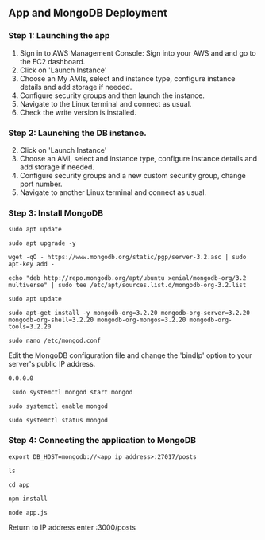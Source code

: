 ## App and MongoDB Deployment 

### Step 1: Launching the app

1. Sign in to AWS Management Console: Sign into your AWS and and go to the EC2 dashboard. 
2. Click on 'Launch Instance'
3. Choose an My AMIs, select and instance type, configure instance details and add storage if needed.
4. Configure security groups and then launch the instance. 
5. Navigate to the Linux terminal and connect as usual. 
6. Check the write version is installed.

### Step 2: Launching the DB instance.

2. Click on 'Launch Instance'
3. Choose an AMI, select and instance type, configure instance details and add storage if needed.
4. Configure security groups and a new custom security group, change port number. 
5. Navigate to another Linux terminal and connect as usual. 

### Step 3: Install MongoDB

`sudo apt update`

`sudo apt upgrade -y`

`wget -qO - https://www.mongodb.org/static/pgp/server-3.2.asc | sudo apt-key add -`

`echo "deb http://repo.mongodb.org/apt/ubuntu xenial/mongodb-org/3.2 multiverse" | sudo tee /etc/apt/sources.list.d/mongodb-org-3.2.list`

`sudo apt update`

`sudo apt-get install -y mongodb-org=3.2.20 mongodb-org-server=3.2.20 mongodb-org-shell=3.2.20 mongodb-org-mongos=3.2.20 mongodb-org-tools=3.2.20`

`sudo nano /etc/mongod.conf`

Edit the MongoDB configuration file and change the 'bindIp' option to your server's public IP address.

`0.0.0.0`

` sudo systemctl mongod start mongod`

`sudo systemctl enable mongod`

`sudo systemctl status mongod`

### Step 4: Connecting the application to MongoDB

`export DB_HOST=mongodb://<app ip address>:27017/posts`

`ls`

`cd app`

`npm install`

`node app.js`

Return to IP address enter :3000/posts


